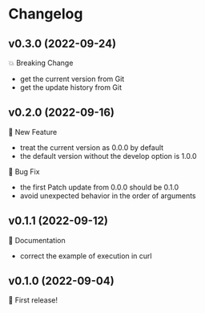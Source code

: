 # Changelog

## v0.3.0 (2022-09-24)

💥 Breaking Change

+ get the current version from Git
+ get the update history from Git

## v0.2.0 (2022-09-16)

🚀 New Feature

+ treat the current version as 0.0.0 by default
+ the default version without the develop option is 1.0.0

🐛 Bug Fix

+ the first Patch update from 0.0.0 should be 0.1.0
+ avoid unexpected behavior in the order of arguments

## v0.1.1 (2022-09-12)

📝 Documentation

+ correct the example of execution in curl

## v0.1.0 (2022-09-04)

🎉 First release!
